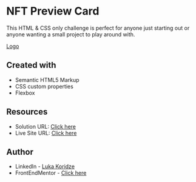 # NFT Preview Card

This HTML & CSS only challenge is perfect for anyone just starting out or anyone wanting a small project to play around with.

[Logo](https://res.cloudinary.com/dz209s6jk/image/upload/v1637582314/Challenges/lphlhinp8axkoadq4jq7.jpg)

## Created with

- Semantic HTML5 Markup
- CSS custom properties
- Flexbox
## Resources

- Solution URL: [Click here](https://www.frontendmentor.io/solutions/nft-preview-card-component-V8OmhBd7EJ)
- Live Site URL: [Click here](https://lukenso.github.io/NFT-Preview-Card/)
## Author

- LinkedIn - [Luka Koridze](https://www.linkedin.com/in/luka-koridze-4397571a4/)
- FrontEndMentor - [Click here](https://www.frontendmentor.io/profile/lukenso)

